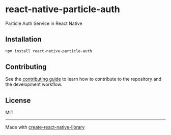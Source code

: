 # react-native-particle-auth

Particle Auth Service in React Native

## Installation

```sh
npm install react-native-particle-auth
```


## Contributing

See the [contributing guide](CONTRIBUTING.md) to learn how to contribute to the repository and the development workflow.

## License

MIT

---

Made with [create-react-native-library](https://github.com/callstack/react-native-builder-bob)
